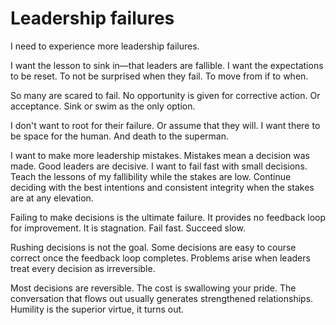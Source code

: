<template data-parse>2022-07-28</template>

# Leadership failures

I need to experience more leadership failures.

I want the lesson to sink in—that leaders are fallible.
I want the expectations to be reset.
To not be surprised when they fail.
To move from if to when.

So many are scared to fail.
No opportunity is given for corrective action.
Or acceptance.
Sink or swim as the only option.

I don't want to root for their failure.
Or assume that they will.
I want there to be space for the human.
And death to the superman.

I want to make more leadership mistakes.
Mistakes mean a decision was made.
Good leaders are decisive.
I want to fail fast with small decisions.
Teach the lessons of my fallibility while the stakes are low.
Continue deciding with the best intentions and consistent integrity when the stakes are at any elevation.

Failing to make decisions is the ultimate failure.
It provides no feedback loop for improvement.
It is stagnation.
Fail fast.
Succeed slow.

Rushing decisions is not the goal.
Some decisions are easy to course correct once the feedback loop completes.
Problems arise when leaders treat every decision as irreversible.

Most decisions are reversible.
The cost is swallowing your pride.
The conversation that flows out usually generates strengthened relationships.
Humility is the superior virtue, it turns out.